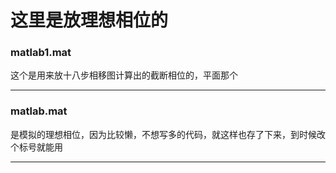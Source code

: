 # 这里是放理想相位的  

### __matlab1.mat__

这个是用来放十八步相移图计算出的截断相位的，平面那个  

---
### matlab.mat

是模拟的理想相位，因为比较懒，不想写多的代码，就这样也存了下来，到时候改个标号就能用

---